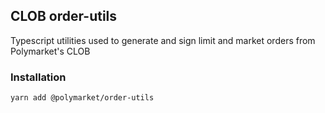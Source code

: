 ## CLOB order-utils

Typescript utilities used to generate and sign limit and market orders from Polymarket's CLOB

### Installation

`yarn add @polymarket/order-utils`